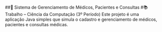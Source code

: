 ##🏥 Sistema de Gerenciamento de Médicos, Pacientes e Consultas
#📚 Trabalho – Ciência da Computação (3º Período)
Este projeto é uma aplicação Java simples que simula o cadastro e gerenciamento de médicos, pacientes e consultas médicas.
